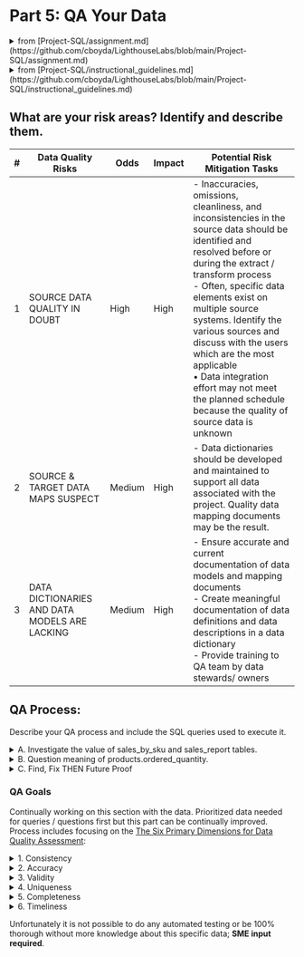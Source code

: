 # Part 5: QA Your Data

<details>
<summary>from [Project-SQL/assignment.md](https://github.com/cboyda/LighthouseLabs/blob/main/Project-SQL/assignment.md)</summary>

In the QA.md file, identify and describe your risk areas. Develop and execute a QA process to address them and validate the accuracy of your results. Provide the SQL queries used to execute the QA process.
</details>

<details>
<summary>from [Project-SQL/instructional_guidelines.md](https://github.com/cboyda/LighthouseLabs/blob/main/Project-SQL/instructional_guidelines.md)</summary>
QA.md file
    Identify and describe your risk areas
    Develop and execute a QA process to address the risk areas identified, providing the SQL queries used to implement
</details>
  
## What are your risk areas? Identify and describe them.

| # | Data Quality Risks                                          | Odds   | Impact | Potential Risk Mitigation Tasks                                            |
|---|-------------------------------------------------------------|--------|--------|--------------------------------------------------------------------------|
| 1 | SOURCE DATA QUALITY IN DOUBT                                      | High | High   | - Inaccuracies, omissions, cleanliness, and inconsistencies in the source data should be identified and resolved before or during the extract / transform process<BR>- Often, specific data elements exist on multiple source systems. Identify the various sources and discuss with the users which are the most applicable <br>• Data integration effort may not meet the planned schedule because the quality of source data is unknown                  |
| 2 | SOURCE & TARGET DATA MAPS SUSPECT                                  | Medium | High   | - Data dictionaries should be developed and maintained to support all data associated with the project. Quality data mapping documents may be the result. |
| 3 | DATA DICTIONARIES AND DATA MODELS ARE LACKING                                 | Medium | High   | - Ensure accurate and current documentation of data models and mapping documents<BR>- Create meaningful documentation of data definitions and data descriptions in a data dictionary<BR>- Provide training to QA team by data stewards/ owners |
	

## QA Process:
	
Describe your QA process and include the SQL queries used to execute it.

<details>
<summary> A. Investigate the value of sales_by_sku and sales_report tables.</summary>

I was trying to answer Question 1 a different way, looking at the relationship between products and these 2 tables.

```
SELECT 
	p.SKU,
	sbs.total_ordered as sales_sku_total_ordered,
	sr.total_ordered as sales_report_total_ordered
FROM
	products AS p
	JOIN sales_by_sku AS sbs ON p.SKU = sbs.productsku
	JOIN sales_report AS sr ON p.SKU = sr.productsku;
```

RETURNS

| sku            | total_ordered | total_ordered-2 |
|----------------|---------------|-----------------|
| GGOEGAAX0581   | 0             | 0               |
| 9181139        | 0             | 0               |
| GGOEGAAX0596   | 1             | 1               |
| GGOEGAAX0365   | 0             | 0               |
| GGOEGAAX0325   | 6             | 6               |
| GGOEGAAX0296   | 0             | 0               |
| GGOEGHGH019699 | 14            | 14              |
| GGOEGDWR015799 | 5             | 5               |
| GGOEGAAX0081   | 42            | 42              |
| GGOEGALB036514 | 8             | 8               |

Hypothesis if total_ordered are the same in sales_by_sku and sales_report
but the number of rows is different which productSKU's are missing between them?

```
SELECT sbs.productsku AS missing_sku
FROM sales_by_sku AS sbs
LEFT JOIN sales_report AS sr ON sbs.productsku = sr.productsku
WHERE sr.productsku IS NULL;

-- RETURNS
-- "missing_sku"
-- "GGOEYAXR066128"
-- "GGOEGALJ057912"
```

```
select * from sales_by_sku where productsku = 'GGOEYAXR066128' OR productsku = 'GGOEGALJ057912';

-- RETURNS
-- "salesbysku_id"	"productsku"	"total_ordered"
-- 166				"GGOEYAXR066128"	3
-- 239				"GGOEGALJ057912"	2
```

This leads me to want to DROP the sales_report table because it has 2 less SKU's
but it has a column called ratio that is missing from sales_by_sku
Since we want to limit any destructive losses, no tables dropped but definately a future discussion.

Let's just double check and see if they are all the same data

```
SELECT sbs.productSKU, sbs.total_ordered AS sales_by_sku_total_ordered, sr.total_ordered AS sales_report_total_ordered
FROM sales_by_sku AS sbs
JOIN sales_report AS sr ON sbs.productSKU = sr.productSKU
WHERE sbs.total_ordered <> sr.total_ordered;
-- RETURNS NOTHING so every SKU has the same total_ordered in both tables 
-- EQUALS redundant columns CONFIRMED
```

### CONCERN:
What are these values actually reporting? 
**Illustrates why you need a SME to make sense of the data!
</details>

<details>
<summary> B. Question meaning of products.ordered_quantity.</summary>

Further to the need to clarify the meaning of the data with a subject matter expert (SME) the name/data 
does not make sense for products.ordered_quantity vs the sales_by_sku or sales_report total_ordered.

```
SELECT 
	p.SKU,
	p.orderedquantity as product_ordered_quantity,
	sbs.total_ordered as sales_sku_total_ordered,
	sr.total_ordered as sales_report_total_ordered
FROM
	products AS p
	JOIN sales_by_sku AS sbs ON p.SKU = sbs.productsku
	JOIN sales_report AS sr ON p.SKU = sr.productsku;
```
RETURNS

| sku           | product_ordered_quantity | sales_sku_total_ordered | sales_report_total_ordered |
|---------------|--------------------------|-------------------------|-----------------------------|
| GGOEGAAX0581  | 0                        | 0                       | 0                           |
| 9181139       | 0                        | 0                       | 0                           |
| GGOEGAAX0596  | 26                       | 1                       | 1                           |
| GGOEGAAX0365  | 65                       | 0                       | 0                           |
| GGOEGAAX0325  | 53                       | 6                       | 6                           |
| GGOEGAAX0296  | 19                       | 0                       | 0                           |
| GGOEGHGH019699 | 1573                     | 14                      | 14                          |

	
### How is products ORDERED QUANTITY larger than sales_by_sku or sales_report TOTAL ordered?

</details>

	
<details>
<summary> C. Find, Fix THEN Future Proof</summary>

As [issues](https://github.com/cboyda/LighthouseLabs/blob/main/Project-SQL/cleaning_data.md) that were found were documented in but more importantly steps were placed to ensure data integrity was maintained into the future.
	
A great example is #5 on that page, where foreign key constraints were integrated to make the JOIN more effective. 
	
The FULL list of fixes is included in [SQL step-by-step creation and cleaning queries](https://github.com/cboyda/LighthouseLabs/blob/main/Project-SQL/project1-postgresql.sql)

This was also created in case the data/imported tables was corrupted and needed to be redone.

Another great example is the lack of foreign key constraints between all_sessions and products, based on key.

```
SELECT als.productSKU AS all_sessions_sku, p.SKU AS products_sku
FROM all_sessions AS als
LEFT JOIN products AS p ON als.productSKU = p.SKU
WHERE p.SKU IS NULL OR als.productSKU IS NULL OR p.SKU <> als.productSKU
-- RETURNS 2033
```

* FIND: this means there are 2033 productSKU's in all_sessions that are missing from the Products table.
* FIX: we could add these to the Products table
* FUTURE PROOF: add constraint so that any drops or alters of SKU's in the product (primary key) would CASCADE to all_sessions
	
This was not done, but would be recommended.
	
</details>

### QA Goals
Continually working on this section with the data.  Prioritized data needed for queries / questions first but this part can be continually improved.
Process includes focusing on the [The Six Primary Dimensions for Data Quality Assessment](https://www.sbctc.edu/resources/documents/colleges-staff/commissions-councils/dgc/data-quality-deminsions.pdf):
<details>
<summary>1. Consistency</summary>

* some leading "blanks" found in product name. see see #14a in [part 2: data cleaning](https://github.com/cboyda/LighthouseLabs/blob/main/Project-SQL/cleaning_data.md)
* after foreign keys defined, take steps to maintain consistency with CASCADE on update/delete (specifically for productSKU)
</details>
<details>
<summary>2. Accuracy</summary>

* definitions of `normal values` required - ASK SME!
</details>
<details>
<summary>3. Validity</summary>

* sentiment score NOT NULL constraint required IMPUTING see #11 in [part 2: data cleaning](https://github.com/cboyda/LighthouseLabs/blob/main/Project-SQL/cleaning_data.md)
</details>
<details>
<summary>4. Uniqueness</summary>

* assigning primary keys to EVERY table
* set foreign key CONSTRAINTS where applicable
* connect sales_by_sku.productSKU to products.SKU with CONSTRAINT see #5 in [part 2: data cleaning](https://github.com/cboyda/LighthouseLabs/blob/main/Project-SQL/cleaning_data.md)
* note all_sessions.productSKU does have many that are still missing in products.SKU = ASK SME!
</details>
<details>
<summary>5. Completeness</summary>

* all_sessions.currencyCode for Countries='United States' were blank.  I assumed the USA uses USD for their currency. see see #14f in [part 2: data cleaning](https://github.com/cboyda/LighthouseLabs/blob/main/Project-SQL/cleaning_data.md)
</details>
<details>
<summary>6. Timeliness</summary>

* we have no timeline as to how often this data will be updated (refreshed) = ASK SME!
</details>
	
Unfortunately it is not possible to do any automated testing or be 100% thorough without more knowledge about this specific data; **SME input required**.

